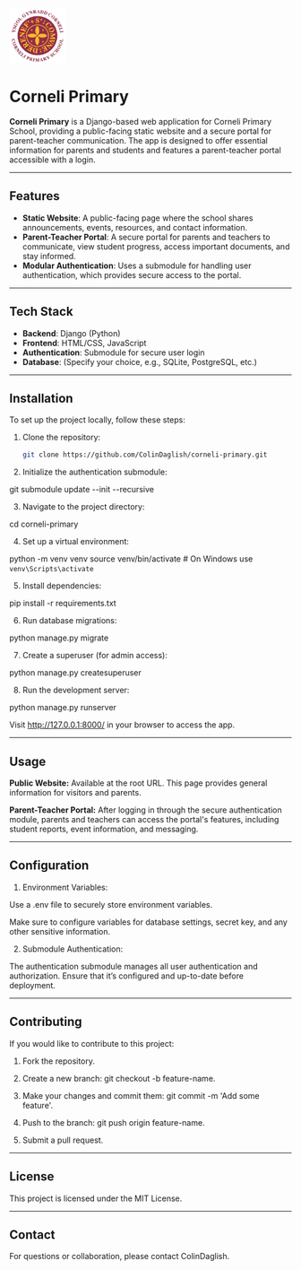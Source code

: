<img src= "/static/website/images/corneli-primary-logo.png" width=100px height=100px>

# Corneli Primary

**Corneli Primary** is a Django-based web application for Corneli Primary School, providing a public-facing static website and a secure portal for parent-teacher communication. The app is designed to offer essential information for parents and students and features a parent-teacher portal accessible with a login.

---

## Features

- **Static Website**: A public-facing page where the school shares announcements, events, resources, and contact information.
- **Parent-Teacher Portal**: A secure portal for parents and teachers to communicate, view student progress, access important documents, and stay informed.
- **Modular Authentication**: Uses a submodule for handling user authentication, which provides secure access to the portal.

---

## Tech Stack

- **Backend**: Django (Python)
- **Frontend**: HTML/CSS, JavaScript
- **Authentication**: Submodule for secure user login
- **Database**: (Specify your choice, e.g., SQLite, PostgreSQL, etc.)

---

## Installation

To set up the project locally, follow these steps:

1. Clone the repository:
   ```bash
   git clone https://github.com/ColinDaglish/corneli-primary.git

2. Initialize the authentication submodule:

git submodule update --init --recursive


3. Navigate to the project directory:

cd corneli-primary


4. Set up a virtual environment:

python -m venv venv
source venv/bin/activate  # On Windows use `venv\Scripts\activate`


5. Install dependencies:

pip install -r requirements.txt


6. Run database migrations:

python manage.py migrate


7. Create a superuser (for admin access):

python manage.py createsuperuser


8. Run the development server:

python manage.py runserver

Visit http://127.0.0.1:8000/ in your browser to access the app.




---

## Usage

**Public Website:** Available at the root URL. This page provides general information for visitors and parents.

**Parent-Teacher Portal:** After logging in through the secure authentication module, parents and teachers can access the portal's features, including student reports, event information, and messaging.



---

## Configuration

1. Environment Variables:

Use a .env file to securely store environment variables.

Make sure to configure variables for database settings, secret key, and any other sensitive information.



2. Submodule Authentication:

The authentication submodule manages all user authentication and authorization. Ensure that it’s configured and up-to-date before deployment.





---

## Contributing

If you would like to contribute to this project:

1. Fork the repository.


2. Create a new branch: git checkout -b feature-name.


3. Make your changes and commit them: git commit -m 'Add some feature'.


4. Push to the branch: git push origin feature-name.


5. Submit a pull request.




---

## License

This project is licensed under the MIT License.


---

## Contact

For questions or collaboration, please contact ColinDaglish.

